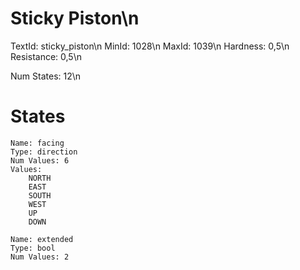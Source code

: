 # Sticky Piston\n
TextId: sticky_piston\n
MinId: 1028\n
MaxId: 1039\n
Hardness: 0,5\n
Resistance: 0,5\n

Num States: 12\n
# States
```
Name: facing
Type: direction
Num Values: 6
Values:
    NORTH
    EAST
    SOUTH
    WEST
    UP
    DOWN

Name: extended
Type: bool
Num Values: 2
```